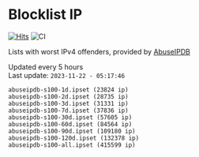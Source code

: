 # Blocklist IP

[![Hits](https://hits.seeyoufarm.com/api/count/incr/badge.svg?url=https%3A%2F%2Fgithub.com%2Fborestad%2Fblocklist-ip%2F&count_bg=%2379C83D&title_bg=%23555555&icon=&icon_color=%23E7E7E7&title=hits&edge_flat=false)](https://hits.seeyoufarm.com)  ![CI](https://img.shields.io/github/workflow/status/borestad/blocklist-ip/CI?style=flat-square)

Lists with worst IPv4 offenders, provided by [AbuseIPDB](https://www.abuseipdb.com/)

<!-- FOOTER-PLACEHOLDER -->
Updated every 5 hours<br>
Last update: `2023-11-22 - 05:17:46`
```
abuseipdb-s100-1d.ipset (23824 ip)
abuseipdb-s100-2d.ipset (28735 ip)
abuseipdb-s100-3d.ipset (31331 ip)
abuseipdb-s100-7d.ipset (37836 ip)
abuseipdb-s100-30d.ipset (57605 ip)
abuseipdb-s100-60d.ipset (84564 ip)
abuseipdb-s100-90d.ipset (109180 ip)
abuseipdb-s100-120d.ipset (132378 ip)
abuseipdb-s100-all.ipset (415599 ip)
```
